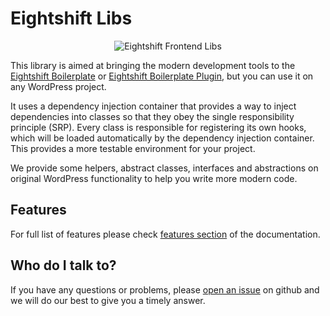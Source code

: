 # Eightshift Libs

<p align="center">
  <img alt="Eightshift Frontend Libs" src="https://raw.githubusercontent.com/infinum/eightshift-frontend-libs/develop/package/logo.svg?raw=true&sanitize=true"/>
</p>

This library is aimed at bringing the modern development tools to the [Eightshift Boilerplate](https://github.com/infinum/eightshift-boilerplate) or [Eightshift Boilerplate Plugin](https://github.com/infinum/eightshift-boilerplate-plugin), but you can use it on any WordPress project.

It uses a dependency injection container that provides a way to inject dependencies into classes so that they obey the single responsibility principle (SRP). Every class is responsible for registering its own hooks, which will be loaded automatically by the dependency injection container. This provides a more testable environment for your project.

We provide some helpers, abstract classes, interfaces and abstractions on original WordPress functionality to help you write more modern code.

## Features

For full list of features please check [features section](features/intro.md) of the documentation.

## Who do I talk to?

If you have any questions or problems, please [open an issue](https://github.com/infinum/eightshift-libs/issues) on github and we will do our best to give you a timely answer.
